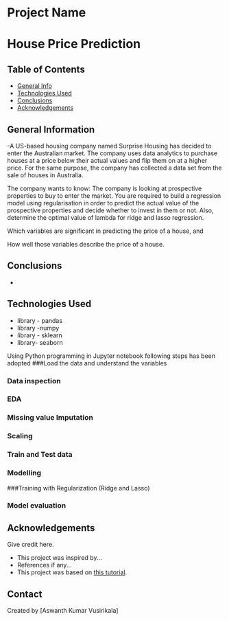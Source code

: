 # Project Name
# House Price Prediction

## Table of Contents
* [General Info](#general-information)
* [Technologies Used](#technologies-used)
* [Conclusions](#conclusions)
* [Acknowledgements](#acknowledgements)



## General Information
-A US-based housing company named Surprise Housing has decided to enter the Australian market.
 The company uses data analytics to purchase houses at a price below their actual values and flip them on at a higher price.
 For the same purpose, the company has collected a data set from the sale of houses in Australia. 


The company wants to know:
 The company is looking at prospective properties to buy to enter the market.
 You are required to build a regression model using regularisation in order to predict the actual value of the
 prospective properties and decide whether to invest in them or not.
 Also, determine the optimal value of lambda for ridge and lasso regression.

 


Which variables are significant in predicting the price of a house, and


How well those variables describe the price of a house.

 

## Conclusions
- 


## Technologies Used
- library - pandas
- library -numpy
- library - sklearn
- library- seaborn

Using Python programming in Jupyter notebook  following steps has been adopted
###Load the data and understand the variables
### Data inspection
### EDA
### Missing value Imputation
### Scaling 
### Train and Test data
### Modelling
###Training with Regularization (Ridge and Lasso)
### Model evaluation


## Acknowledgements
Give credit here.
- This project was inspired by...
- References if any...
- This project was based on [this tutorial](https://www.example.com).


## Contact
 Created by [Aswanth Kumar Vusirikala]
